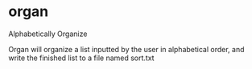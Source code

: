 # organ
Alphabetically Organize

Organ will organize a list inputted by the user in alphabetical order, and write the finished list to a file named sort.txt
